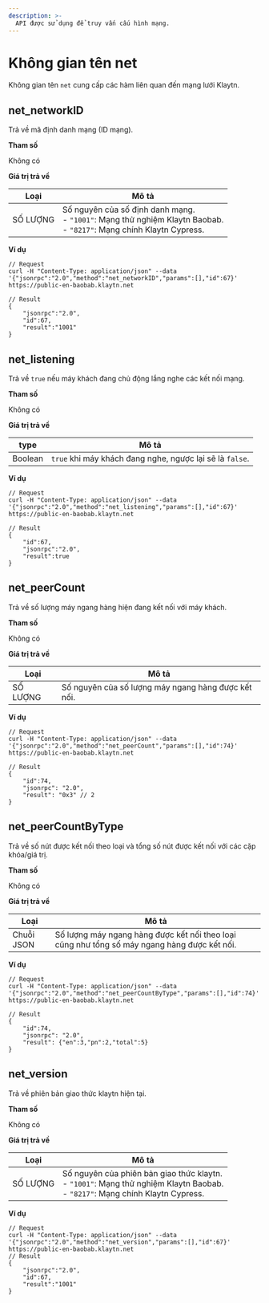 ```yaml
---
description: >-
  API được sử dụng để truy vấn cấu hình mạng.
---
```


# Không gian tên net <a id="namespace-net"></a>

Không gian tên `net` cung cấp các hàm liên quan đến mạng lưới Klaytn.


## net_networkID <a id="net_networkid"></a>

Trả về mã định danh mạng (ID mạng).

**Tham số**

Không có

**Giá trị trả về**

| Loại    | Mô tả                                                                                                                                  |
| -------- | -------------------------------------------------------------------------------------------------------------------------------------- |
| SỐ LƯỢNG | Số nguyên của số định danh mạng.<br> - `"1001"`: Mạng thử nghiệm Klaytn Baobab.<br> - `"8217"`: Mạng chính Klaytn Cypress. |

**Ví dụ**

```shell
// Request
curl -H "Content-Type: application/json" --data '{"jsonrpc":"2.0","method":"net_networkID","params":[],"id":67}' https://public-en-baobab.klaytn.net

// Result
{
    "jsonrpc":"2.0",
    "id":67,
    "result":"1001"
}
```


## net_listening <a id="net_listening"></a>

Trả về `true` nếu máy khách đang chủ động lắng nghe các kết nối mạng.

**Tham số**

Không có

**Giá trị trả về**

| type    | Mô tả                                                    |
| ------- | -------------------------------------------------------- |
| Boolean | `true` khi máy khách đang nghe, ngược lại sẽ là `false`. |

**Ví dụ**

```shell
// Request
curl -H "Content-Type: application/json" --data '{"jsonrpc":"2.0","method":"net_listening","params":[],"id":67}' https://public-en-baobab.klaytn.net

// Result
{
    "id":67,
    "jsonrpc":"2.0",
    "result":true
}
```


## net_peerCount <a id="net_peercount"></a>

Trả về số lượng máy ngang hàng hiện đang kết nối với máy khách.

**Tham số**

Không có

**Giá trị trả về**

| Loại    | Mô tả                                               |
| -------- | --------------------------------------------------- |
| SỐ LƯỢNG | Số nguyên của số lượng máy ngang hàng được kết nối. |

**Ví dụ**

```shell
// Request
curl -H "Content-Type: application/json" --data '{"jsonrpc":"2.0","method":"net_peerCount","params":[],"id":74}' https://public-en-baobab.klaytn.net

// Result
{
    "id":74,
    "jsonrpc": "2.0",
    "result": "0x3" // 2
}
```

## net_peerCountByType <a id="net_peercountbytype"></a>

Trả về số nút được kết nối theo loại và tổng số nút được kết nối với các cặp khóa/giá trị.

**Tham số**

Không có

**Giá trị trả về**

| Loại      | Mô tả                                                                                        |
| ---------- | -------------------------------------------------------------------------------------------- |
| Chuỗi JSON | Số lượng máy ngang hàng được kết nối theo loại cũng như tổng số máy ngang hàng được kết nối. |

**Ví dụ**

```shell
// Request
curl -H "Content-Type: application/json" --data '{"jsonrpc":"2.0","method":"net_peerCountByType","params":[],"id":74}' https://public-en-baobab.klaytn.net

// Result
{
    "id":74,
    "jsonrpc": "2.0",
    "result": {"en":3,"pn":2,"total":5}
}
```

## net_version <a id="net_version"></a>

Trả về phiên bản giao thức klaytn hiện tại.

**Tham số**

Không có

**Giá trị trả về**

| Loại    | Mô tả                                                                                                                                           |
| -------- | ----------------------------------------------------------------------------------------------------------------------------------------------- |
| SỐ LƯỢNG | Số nguyên của phiên bản giao thức klaytn.<br> - `"1001"`: Mạng thử nghiệm Klaytn Baobab.<br> - `"8217"`: Mạng chính Klaytn Cypress. |

**Ví dụ**

```shell
// Request
curl -H "Content-Type: application/json" --data '{"jsonrpc":"2.0","method":"net_version","params":[],"id":67}' https://public-en-baobab.klaytn.net
// Result
{
    "jsonrpc":"2.0",
    "id":67,
    "result":"1001"
}
```